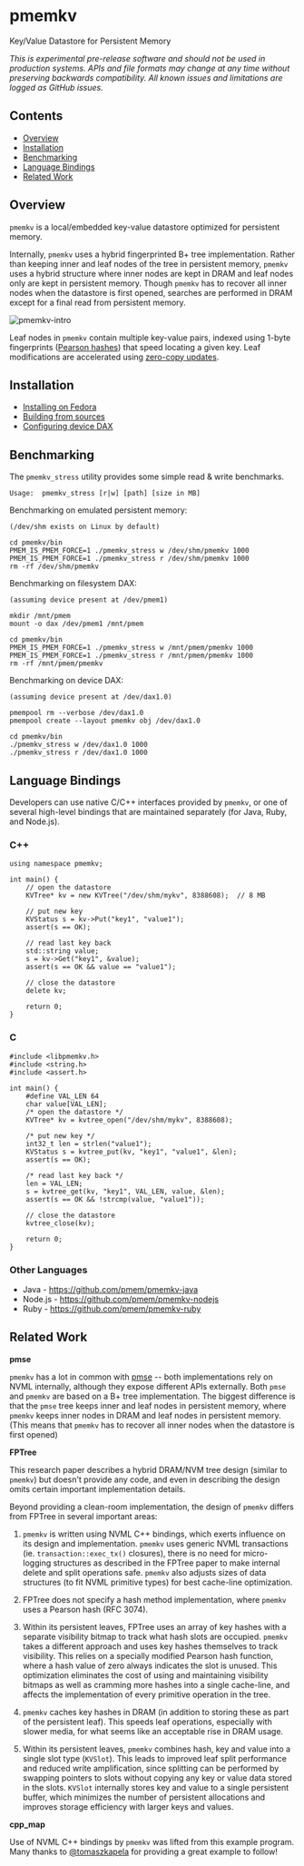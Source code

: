 # pmemkv
Key/Value Datastore for Persistent Memory

*This is experimental pre-release software and should not be used in
production systems. APIs and file formats may change at any time without
preserving backwards compatibility. All known issues and limitations
are logged as GitHub issues.*

Contents
--------

<ul>
<li><a href="#overview">Overview</a></li>
<li><a href="#installation">Installation</a></li>
<li><a href="#benchmarking">Benchmarking</a></li>
<li><a href="#language_bindings">Language Bindings</a></li>
<li><a href="#related_work">Related Work</a></li>
</ul>

<a name="overview"></a>

Overview
--------

`pmemkv` is a local/embedded key-value datastore optimized for persistent memory.

Internally, `pmemkv` uses a hybrid fingerprinted B+ tree implementation. Rather than keeping
inner and leaf nodes of the tree in persistent memory, `pmemkv` uses a hybrid structure where
inner nodes are kept in DRAM and leaf nodes only are kept in persistent memory. Though `pmemkv`
has to recover all inner nodes when the datastore is first opened, searches are performed in 
DRAM except for a final read from persistent memory.

![pmemkv-intro](https://cloud.githubusercontent.com/assets/913363/25543024/289f06d8-2c12-11e7-86e4-a1f0df891659.png)

Leaf nodes in `pmemkv` contain multiple key-value pairs, indexed using 1-byte fingerprints
([Pearson hashes](https://en.wikipedia.org/wiki/Pearson_hashing)) that speed locating
a given key. Leaf modifications are accelerated using
[zero-copy updates](http://pmem.io/2017/03/09/pmemkv-zero-copy-leaf-splits.html). 

<a name="installation"></a>

Installation
------------

* [Installing on Fedora](https://github.com/pmem/pmemkv/blob/master/INSTALLING.md#fedora)
* [Building from sources](https://github.com/pmem/pmemkv/blob/master/INSTALLING.md#building_from_sources)
* [Configuring device DAX](https://github.com/pmem/pmemkv/blob/master/INSTALLING.md#device_dax)

<a name="benchmarking"></a>

Benchmarking
------------

The `pmemkv_stress` utility provides some simple read & write benchmarks.

```
Usage:  pmemkv_stress [r|w] [path] [size in MB]
```  

Benchmarking on emulated persistent memory:

```
(/dev/shm exists on Linux by default)

cd pmemkv/bin
PMEM_IS_PMEM_FORCE=1 ./pmemkv_stress w /dev/shm/pmemkv 1000
PMEM_IS_PMEM_FORCE=1 ./pmemkv_stress r /dev/shm/pmemkv 1000
rm -rf /dev/shm/pmemkv
```

Benchmarking on filesystem DAX:

```
(assuming device present at /dev/pmem1)

mkdir /mnt/pmem
mount -o dax /dev/pmem1 /mnt/pmem

cd pmemkv/bin
PMEM_IS_PMEM_FORCE=1 ./pmemkv_stress w /mnt/pmem/pmemkv 1000
PMEM_IS_PMEM_FORCE=1 ./pmemkv_stress r /mnt/pmem/pmemkv 1000
rm -rf /mnt/pmem/pmemkv
```

Benchmarking on device DAX:

```
(assuming device present at /dev/dax1.0)

pmempool rm --verbose /dev/dax1.0
pmempool create --layout pmemkv obj /dev/dax1.0

cd pmemkv/bin
./pmemkv_stress w /dev/dax1.0 1000
./pmemkv_stress r /dev/dax1.0 1000
```

<a name="language_bindings"></a>

Language Bindings
-----------------

Developers can use native C/C++ interfaces provided by `pmemkv`, or one of several high-level
bindings that are maintained separately (for Java, Ruby, and Node.js).

### C++

```
using namespace pmemkv;

int main() {
    // open the datastore
    KVTree* kv = new KVTree("/dev/shm/mykv", 8388608);  // 8 MB

    // put new key
    KVStatus s = kv->Put("key1", "value1");
    assert(s == OK);

    // read last key back
    std::string value;
    s = kv->Get("key1", &value);
    assert(s == OK && value == "value1");

    // close the datastore
    delete kv;

    return 0;
}
```

### C

```
#include <libpmemkv.h>
#include <string.h>
#include <assert.h>

int main() {
    #define VAL_LEN 64
    char value[VAL_LEN];
    /* open the datastore */
    KVTree* kv = kvtree_open("/dev/shm/mykv", 8388608);

    /* put new key */
    int32_t len = strlen("value1");
    KVStatus s = kvtree_put(kv, "key1", "value1", &len);
    assert(s == OK);

    /* read last key back */
    len = VAL_LEN;
    s = kvtree_get(kv, "key1", VAL_LEN, value, &len);
    assert(s == OK && !strcmp(value, "value1"));

    // close the datastore
    kvtree_close(kv);

    return 0;
}
```

### Other Languages
 
* Java - https://github.com/pmem/pmemkv-java
* Node.js - https://github.com/pmem/pmemkv-nodejs
* Ruby - https://github.com/pmem/pmemkv-ruby

<a name="related_work"></a>

Related Work
------------

**pmse**

`pmemkv` has a lot in common with [pmse](https://github.com/pmem/pmse)
-- both implementations rely on NVML internally, although
they expose different APIs externally. Both `pmse` and `pmemkv` are based on a B+ tree
implementation. The biggest difference is that the `pmse`
tree keeps inner and leaf nodes in persistent memory,
where `pmemkv` keeps inner nodes in DRAM and leaf nodes in
persistent memory. (This means that `pmemkv` has to recover
all inner nodes when the datastore is first opened)

**FPTree**

This research paper describes a hybrid DRAM/NVM tree design (similar
to `pmemkv`) but doesn't provide any code, and even in describing the
design omits certain important implementation details.

Beyond providing a clean-room implementation, the design of `pmemkv` differs
from FPTree in several important areas:

1. `pmemkv` is written using NVML C++ bindings, which exerts influence on
its design and implementation. `pmemkv` uses generic NVML transactions
(ie. `transaction::exec_tx()` closures), there is no need for micro-logging
structures as described in the FPTree paper to make internal delete and
split operations safe. `pmemkv` also adjusts sizes of data structures
(to fit NVML primitive types) for best cache-line optimization.

2. FPTree does not specify a hash method implementation, where `pmemkv`
uses a Pearson hash (RFC 3074).

3. Within its persistent leaves, FPTree uses an array of key hashes with
a separate visibility bitmap to track what hash slots are occupied.
`pmemkv` takes a different approach and uses key hashes themselves to track
visibility. This relies on a specially modified Pearson hash function,
where a hash value of zero always indicates the slot is unused.
This optimization eliminates the cost of using and maintaining
visibility bitmaps as well as cramming more hashes into a single
cache-line, and affects the implementation of every primitive operation
in the tree.

4. `pmemkv` caches key hashes in DRAM (in addition to storing these as
part of the persistent leaf). This speeds leaf operations, especially with
slower media, for what seems like an acceptable rise in DRAM usage.

5. Within its persistent leaves, `pmemkv` combines hash, key and value
into a single slot type (`KVSlot`). This leads to improved leaf split
performance and reduced write amplification, since splitting can be
performed by swapping pointers to slots without copying any key or
value data stored in the slots. `KVSlot` internally stores key and
value to a single persistent buffer, which minimizes the number of
persistent allocations and improves storage efficiency with larger 
keys and values.

**cpp_map**

Use of NVML C++ bindings by `pmemkv` was lifted from this example program.
Many thanks to [@tomaszkapela](https://github.com/tomaszkapela)
for providing a great example to follow!
